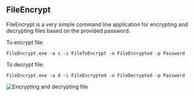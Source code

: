 ## FileEncrypt ##

FileEncrypt is a very simple command line application for encrypting and decrypting files based on the provided password. 

To encrypt file:

`FileEncrypt.exe -a c -i FileToEncrypt -o FileEncrypted -p Password`

To decrypt file:

`FileEncrypt.exe -a d -i FileEncrypted -o FileDecrypted -p Password`

![Encrypting and decrypting file](http://if.pw.edu.pl/~ludwik/FileEncrypt2.png)